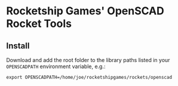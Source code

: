 # Rocketship Games' OpenSCAD Rocket Tools

## Install

Download and add the root folder to the library paths listed in your
`OPENSCADPATH` environment variable, e.g.:

```
export OPENSCADPATH=/home/joe/rocketshipgames/rockets/openscad
```
